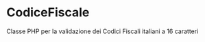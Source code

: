 CodiceFiscale
=============

Classe PHP per la validazione dei Codici Fiscali italiani a 16 caratteri
